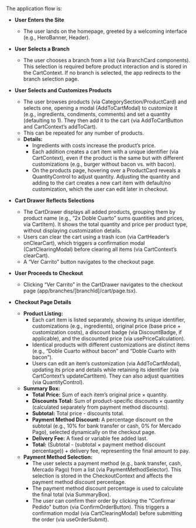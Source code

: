 The application flow is:

- **User Enters the Site**

  - The user lands on the homepage, greeted by a welcoming interface (e.g., HeroBanner, Header).

- **User Selects a Branch**

  - The user chooses a branch from a list (via BranchCard components). This selection is required before product interaction and is stored in the CartContext. If no branch is selected, the app redirects to the branch selection page.

- **User Selects and Customizes Products**

  - The user browses products (via CategorySection/ProductCard) and selects one, opening a modal (AddToCartModal) to customize it (e.g., ingredients, condiments, comments) and set a quantity (defaulting to 1). They then add it to the cart (via AddToCartButton and CartContext’s addToCart).
  - This can be repeated for any number of products.
  - **Details:**
    - Ingredients with costs increase the product’s price.
    - Each addition creates a cart item with a unique identifier (via CartContext), even if the product is the same but with different customizations (e.g., burger without bacon vs. with bacon).
    - On the products page, hovering over a ProductCard reveals a QuantityControl to adjust quantity. Adjusting the quantity and adding to the cart creates a new cart item with default/no customization, which the user can edit later in checkout.

- **Cart Drawer Reflects Selections**

  - The CartDrawer displays all added products, grouping them by product name (e.g., “2x Doble Cuarto” sums quantities and prices, via CartItem). It shows the total quantity and price per product type, without displaying customization details.
  - Users can clear the cart using a trash icon (via CartHeader’s onClearCart), which triggers a confirmation modal (CartClearingModal) before clearing all items (via CartContext’s clearCart).
  - A “Ver Carrito” button navigates to the checkout page.

- **User Proceeds to Checkout**

  - Clicking “Ver Carrito” in the CartDrawer navigates to the checkout page (app/branches/[branchId]/cart/page.tsx).

- **Checkout Page Details**
  - **Product Listing:**
    - Each cart item is listed separately, showing its unique identifier, customizations (e.g., ingredients), original price (base price + customization costs), a discount badge (via DiscountBadge, if applicable), and the discounted price (via usePriceCalculation).
    - Identical products with different customizations are distinct items (e.g., “Doble Cuarto without bacon” and “Doble Cuarto with bacon”).
    - Users can edit an item’s customization (via AddToCartModal), updating its price and details while retaining its identifier (via CartContext’s updateCartItem). They can also adjust quantities (via QuantityControl).
  - **Summary Box:**
    - **Total Price:** Sum of each item’s original price × quantity.
    - **Discounts Total:** Sum of product-specific discounts × quantity (calculated separately from payment method discounts).
    - **Subtotal:** Total price - discounts total.
    - **Payment Method Discount:** A percentage discount on the subtotal (e.g., 10% for bank transfer or cash, 0% for Mercado Pago), selected dynamically on the checkout page.
    - **Delivery Fee:** A fixed or variable fee added last.
    - **Total:** (Subtotal - (subtotal × payment method discount percentage)) + delivery fee, representing the final amount to pay.
  - **Payment Method Selection:**
    - The user selects a payment method (e.g., bank transfer, cash, Mercado Pago) from a list (via PaymentMethodSelector). This selection is stored in the CheckoutContext and affects the payment method discount percentage.
    - The payment method discount percentage is used to calculate the final total (via SummaryBox).
    - The user can confirm their order by clicking the "Confirmar Pedido" button (via ConfirmOrderButton). This triggers a confirmation modal (via CartClearingModal) before submitting the order (via useOrderSubmit).
